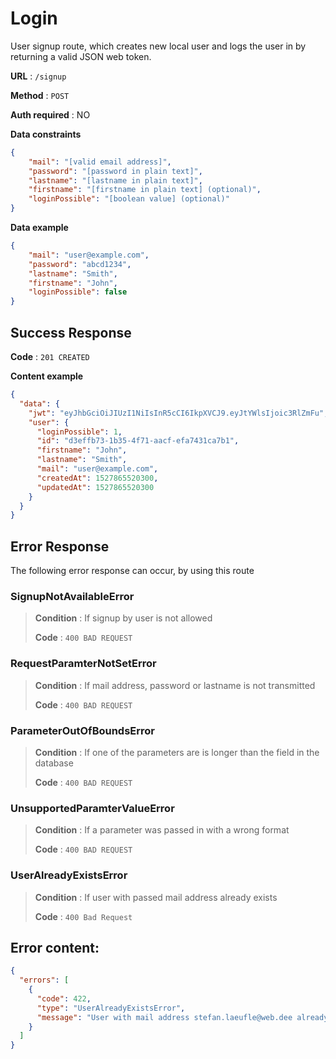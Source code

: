 # Login

User signup route, which creates new local user and logs the user in by returning a valid JSON web token.

**URL** : `/signup`

**Method** : `POST`

**Auth required** : NO

**Data constraints**

```json
{
    "mail": "[valid email address]",
    "password": "[password in plain text]",
    "lastname": "[lastname in plain text]",
    "firstname": "[firstname in plain text] (optional)",
    "loginPossible": "[boolean value] (optional)"
}
```

**Data example**

```json
{
    "mail": "user@example.com",
    "password": "abcd1234",
    "lastname": "Smith",
    "firstname": "John",
    "loginPossible": false
}
```

## Success Response

**Code** : `201 CREATED`

**Content example**

```json
{
  "data": {
    "jwt": "eyJhbGciOiJIUzI1NiIsInR5cCI6IkpXVCJ9.eyJtYWlsIjoic3RlZmFu",
    "user": {
      "loginPossible": 1,
      "id": "d3effb73-1b35-4f71-aacf-efa7431ca7b1",
      "firstname": "John",
      "lastname": "Smith",
      "mail": "user@example.com",
      "createdAt": 1527865520300,
      "updatedAt": 1527865520300
    }
  }
}
```

## Error Response

The following error response can occur, by using this route

### SignupNotAvailableError
> **Condition** : If signup by user is not allowed
>
> **Code** : `400 BAD REQUEST`


### RequestParamterNotSetError
> **Condition** : If mail address, password or lastname is not transmitted 
>
> **Code** : `400 BAD REQUEST`


### ParameterOutOfBoundsError
> **Condition** : If one of the parameters are is longer than the field in the database
>
> **Code** : `400 BAD REQUEST`


### UnsupportedParamterValueError
> **Condition** : If a parameter was passed in with a wrong format
>
> **Code** : `400 BAD REQUEST`


### UserAlreadyExistsError
> **Condition** : If user with passed mail address already exists
>
> **Code** : `400 Bad Request`



## Error content:
```json
{
  "errors": [
    {
      "code": 422,
      "type": "UserAlreadyExistsError",
      "message": "User with mail address stefan.laeufle@web.dee already exists"
    }
  ]
}
```
